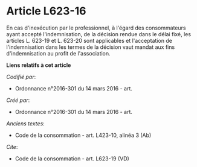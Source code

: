 # Article L623-16

En cas d'inexécution par le professionnel, à l'égard des consommateurs ayant accepté l'indemnisation, de la décision rendue
dans le délai fixé, les articles L. 623-19 et L. 623-20 sont applicables et l'acceptation de l'indemnisation dans les termes
de la décision vaut mandat aux fins d'indemnisation au profit de l'association.

**Liens relatifs à cet article**

_Codifié par_:

  - Ordonnance n°2016-301 du 14 mars 2016 - art.

_Créé par_:

  - Ordonnance n°2016-301 du 14 mars 2016 - art.

_Anciens textes_:

  - Code de la consommation - art. L423-10, alinéa 3 (Ab)

_Cite_:

  - Code de la consommation - art. L623-19 (VD)
